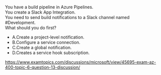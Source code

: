 You have a build pipeline in Azure Pipelines.<br/>You create a Slack App Integration.<br/>You need to send build notifications to a Slack channel named #Development.<br/>What should you do first?<br/><ul><li class="multi-choice-item"><span class="multi-choice-letter" data-choice-letter="A">A.</span>Create a project-level notification.</li><li class="multi-choice-item"><span class="multi-choice-letter" data-choice-letter="B">B.</span>Configure a service connection.</li><li class="multi-choice-item"><span class="multi-choice-letter" data-choice-letter="C">C.</span>Create a global notification.</li><li class="multi-choice-item correct-hidden"><span class="multi-choice-letter" data-choice-letter="D">D.</span>Creates a service hook subscription.</li></ul><p><a href="https://www.examtopics.com/discussions/microsoft/view/45695-exam-az-400-topic-6-question-13-discussion/">https://www.examtopics.com/discussions/microsoft/view/45695-exam-az-400-topic-6-question-13-discussion/</a></p><script src="https://giscus.app/client.js"                    data-repo="azsamples/az204"                    data-repo-id="R_kgDOMRXzDQ"                    data-category="General"                    data-category-id="DIC_kwDOMRXzDc4Cgi27"                    data-mapping="pathname"                    data-strict="0"                    data-reactions-enabled="0"                    data-emit-metadata="0"                    data-input-position="bottom"                    data-theme="preferred_color_scheme"                    data-lang="en"                    crossorigin="anonymous"                    async>                    </script>